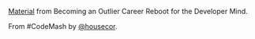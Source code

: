[Material](http://www.bitnative.com/presentations/) from Becoming an Outlier Career Reboot for the Developer Mind.

From #CodeMash by [@housecor](https://twitter.com/housecor). 
